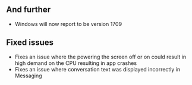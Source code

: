 ## And further
- Windows will now report to be version 1709

## Fixed issues
- Fixes an issue where the powering the screen off or on could result in high demand on the CPU resulting in app crashes
- Fixes an issue where conversation text was displayed incorrectly in Messaging
